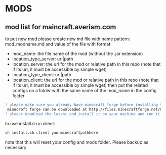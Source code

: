 # MODS
mod list for maincraft.averism.com
---
to put new mod please create new md file with name pattern: mod_modname.md
and value of the file with format:
- mod_name: the file name of the mod (without the .jar extension)
- location_type_server: url|path
- location_server: the url for the mod or relative path in this repo (note that if its url, it must be accessible by simple wget)
- location_type_client: url|path
- location_client: the url for the mod or relative path in this repo (note that if its url, it must be accessible by simple wget)
then put the related configs on a folder with the same name of the mod_name in the config folder

```diff
! please make sure you already have minecraft forge before installing these mods,
 minecraft forge can be downloaded at http://files.minecraftforge.net/maven/net/minecraftforge/forge/index_1.12.2.html
! please download the latest and install it on your machine and run it at least once before running install.sh
````

to use install.sh in client:
```sh
sh install.sh client yourminecraftpathhere
```
note that this will reset your config and mods folder. Please backup as necessary

